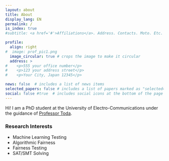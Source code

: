 ```yaml
---
layout: about
title: About
display_lang: EN
permalink: /
is_index: true
#subtitle: <a href='#'>Affiliations</a>. Address. Contacts. Moto. Etc.

profile:
  align: right
#  image: prof_pic1.png
  image_circular: true # crops the image to make it circular
  address: >
#    <p>555 your office number</p>
#    <p>123 your address street</p>
#    <p>Your City, Japan 12345</p>

news: false  # includes a list of news items
selected_papers: false # includes a list of papers marked as "selected={true}"
social: false #true  # includes social icons at the bottom of the page
---
```

Hi! I am a PhD student at the University of Electro-Communications under the guidance of [Professor Toda](https://disc.lab.uec.ac.jp/index-en.html).

### Research Interests

- Machine Learning Testing
- Algorithmic Fairness
- Fairness Testing
- SAT/SMT Solving
